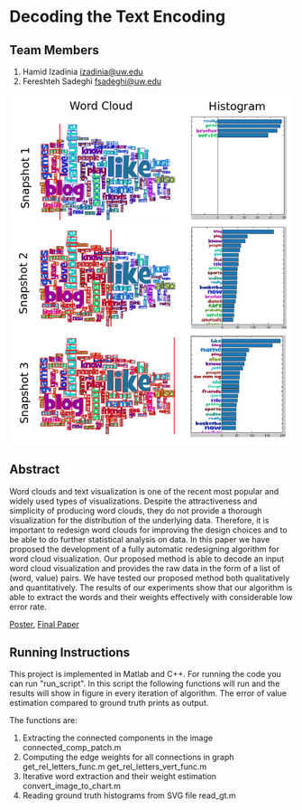 Decoding the Text Encoding
===============
## Team Members

1. Hamid Izadinia izadinia@uw.edu
2. Fereshteh Sadeghi fsadeghi@uw.edu

![Overview](overview_final.png)

## Abstract
Word clouds and text visualization is one of the recent most popular and widely used types of visualizations. Despite the attractiveness and simplicity of producing word clouds, they do not provide a thorough visualization for the distribution of the underlying data. Therefore, it is important to redesign word clouds for improving the design choices and to be able to do further statistical analysis on data. In this paper we have proposed the development of a fully automatic redesigning algorithm for word cloud visualization. Our proposed method is able to decode an input word cloud visualization and provides the raw data in the form of a list of (word, value) pairs. We have tested our proposed method both qualitatively and quantitatively. The results of our experiments show that our algorithm is able to extract the words and their weights effectively with considerable low error rate.


[Poster](https://github.com/CSE512-14W/fp-izadinia-fsadeghi/raw/master/final/poster-izadinia-fsadeghi.pdf),
[Final Paper](https://github.com/CSE512-14W/fp-izadinia-fsadeghi/raw/master/final/paper-izadinia-fsadeghi.pdf) 

## Running Instructions
This project is implemented in Matlab and C++. For running the code you can run "run_script". In this script the following functions will run and the results will show in figure in every iteration of algorithm. The error of value estimation compared to ground truth prints as output.

The functions are:
1. Extracting the connected components in the image
     connected_comp_patch.m
2. Computing the edge weights for all connections in graph
     get_rel_letters_func.m
     get_rel_letters_vert_func.m
3. Iterative word extraction and their weight estimation
    convert_image_to_chart.m
4. Reading ground truth histograms from SVG file
    read_gt.m
